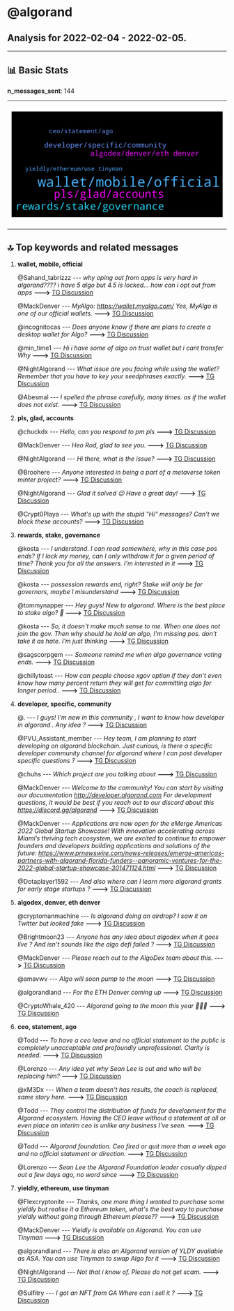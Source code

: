 # **@algorand**
 ## Analysis for **2022-02-04** - **2022-02-05**.

---

## 📊 **Basic Stats**

**n_messages_sent**: 144

---
![wordcloud](algorand_1Days_wordcloud.png)

---


## 🔝 **Top keywords and related messages**

1. **wallet, mobile, official**

    @Sahand_tabrizzz --- *why oping out from apps is very hard in algorand???? i have 5 algo but 4.5 is locked... how can i opt out from apps* **--->** [TG Discussion](https://t.me/algorand/336865)

    @MackDenver --- *MyAlgo: https://wallet.myalgo.com/  Yes, MyAlgo is one of our official wallets.* **--->** [TG Discussion](https://t.me/algorand/336984)

    @incognitocas --- *Does anyone know if there are plans to create a desktop wallet for Algo?* **--->** [TG Discussion](https://t.me/algorand/336972)

    @min_time1 --- *Hi i have some of algo on trust wallet but i cant transfer  Why* **--->** [TG Discussion](https://t.me/algorand/336996)

    @NightAlgorand --- *What issue are you facing while using the wallet? Remember that you have to key your seedphrases exactly.* **--->** [TG Discussion](https://t.me/algorand/336703)

    @Abesmal --- *I spelled the phrase carefully, many times. as if the wallet does not exist.* **--->** [TG Discussion](https://t.me/algorand/336718)

2. **pls, glad, accounts**

    @chuckdx --- *Hello, can you respond to pm pls* **--->** [TG Discussion](https://t.me/algorand/336755)

    @MackDenver --- *Heo Rod, glad to see you.* **--->** [TG Discussion](https://t.me/algorand/336937)

    @NightAlgorand --- *Hi there, what is the issue?* **--->** [TG Discussion](https://t.me/algorand/336750)

    @Broohere --- *Anyone interested in being a part of a metaverse token minter project?* **--->** [TG Discussion](https://t.me/algorand/336807)

    @NightAlgorand --- *Glad it solved 😉 Have a great day!* **--->** [TG Discussion](https://t.me/algorand/336754)

    @Crypt0Playa --- *What's up with the stupid "Hi" messages? Can't we block these accounts?* **--->** [TG Discussion](https://t.me/algorand/336823)

3. **rewards, stake, governance**

    @kosta --- *I understand. I can read somewhere, why in this case pos ends? If I lock my money, can I only withdraw it for a given period of time? Thank you for all the answers. I'm interested in it* **--->** [TG Discussion](https://t.me/algorand/336792)

    @kosta --- *possession rewards end, right? Stake will only be for governors, maybe I misunderstand* **--->** [TG Discussion](https://t.me/algorand/336794)

    @tommynapper --- *Hey guys! New to algorand. Where is the best place to stake algo? 👀* **--->** [TG Discussion](https://t.me/algorand/336829)

    @kosta --- *So, it doesn't make much sense to me. When one does not join the gov. Then why should he hold an algo, I'm missing pos. don't take it as hate. I'm just thinking* **--->** [TG Discussion](https://t.me/algorand/336790)

    @sagscorpgem --- *Someone remind me when algo governance voting ends.* **--->** [TG Discussion](https://t.me/algorand/336717)

    @chillytoast --- *How can people choose xgov option if they don’t even know how many percent return they will get for committing algo for longer period..* **--->** [TG Discussion](https://t.me/algorand/336918)

4. **developer, specific, community**

    @. --- *I guys! I'm new in this community , I want to know how developer in algorand . Any idea ?* **--->** [TG Discussion](https://t.me/algorand/336991)

    @PVU_Assistant_member --- *Hey team, I am planning to start developing on algorand blockchain. Just curious, is there a specific developer community channel for algorand where I can post developer specific questions ?* **--->** [TG Discussion](https://t.me/algorand/336759)

    @chuhs --- *Which project are you talking about* **--->** [TG Discussion](https://t.me/algorand/336949)

    @MackDenver --- *Welcome to the community! You can start by visiting our documentation  http://developer.algorand.com  For development questions, it would be best if you reach out to our discord about this  https://discord.gg/algorand* **--->** [TG Discussion](https://t.me/algorand/336993)

    @MackDenver --- *Applications are now open for the eMerge Americas 2022 Global Startup Showcase!   With innovation accelerating across Miami’s thriving tech ecosystem, we are excited to continue to empower founders and developers building applications and solutions of the future: https://www.prnewswire.com/news-releases/emerge-americas-partners-with-algorand-florida-funders--panoramic-ventures-for-the-2022-global-startup-showcase-301471124.html* **--->** [TG Discussion](https://t.me/algorand/336935)

    @Dotaplayer1592 --- *And also where can I learn more algorand grants for early stage startups ?* **--->** [TG Discussion](https://t.me/algorand/336712)

5. **algodex, denver, eth denver**

    @cryptomanmachine --- *Is algorand doing an airdrop? I saw it on Twitter but looked fake* **--->** [TG Discussion](https://t.me/algorand/336728)

    @Brightmoon23 --- *Anyone has any idea about algodex when it goes live ? And isn't sounds like the algo defi failed ?* **--->** [TG Discussion](https://t.me/algorand/336962)

    @MackDenver --- *Please reach out to the AlgoDex team about this.* **--->** [TG Discussion](https://t.me/algorand/336967)

    @amavwv --- *Algo will soon pump to the moon* **--->** [TG Discussion](https://t.me/algorand/336769)

    @algorandland --- *For the ETH Denver coming up* **--->** [TG Discussion](https://t.me/algorand/336758)

    @CryptoWhale_420 --- *Algorand going to the moon this year 🚀🚀🚀* **--->** [TG Discussion](https://t.me/algorand/336739)

6. **ceo, statement, ago**

    @Todd --- *To have a ceo leave and no official statement to the public is completely unacceptable and profoundly unprofessional. Clarity is needed.* **--->** [TG Discussion](https://t.me/algorand/336948)

    @Lorenzo --- *Any idea yet why Sean Lee is out and who will be replacing him?* **--->** [TG Discussion](https://t.me/algorand/336903)

    @xM3Dx --- *When a team doesn't has results, the coach is replaced, same story here.* **--->** [TG Discussion](https://t.me/algorand/336959)

    @Todd --- *They control the distribution of funds for development for the Algorand ecosystem.  Having the CEO leave without a statement at all or even place an interim ceo is unlike any business I've seen.* **--->** [TG Discussion](https://t.me/algorand/336955)

    @Todd --- *Algorand foundation.  Ceo fired or quit more than a week ago and no official statement or direction.* **--->** [TG Discussion](https://t.me/algorand/336953)

    @Lorenzo --- *Sean Lee the Algorand Foundation leader casually dipped out a few days ago, no word since* **--->** [TG Discussion](https://t.me/algorand/336910)

7. **yieldly, ethereum, use tinyman**

    @Flexcryptonite --- *Thanks, one more thing I wanted to purchase some yieldly but realise it a Ethereum token, what's the best way to purchase yieldly without going through Ethereum please??* **--->** [TG Discussion](https://t.me/algorand/336985)

    @MackDenver --- *Yieldly is available on Algorand. You can use Tinyman* **--->** [TG Discussion](https://t.me/algorand/336986)

    @algorandland --- *There is also an Algorand version of YLDY available as ASA. You can use Tinyman to swap Algo for it* **--->** [TG Discussion](https://t.me/algorand/336988)

    @NightAlgorand --- *Not that i know of. Please do not get scam.* **--->** [TG Discussion](https://t.me/algorand/336736)

    @Sulfitry --- *I got an NFT from GA Where can i sell it ?* **--->** [TG Discussion](https://t.me/algorand/336708)

